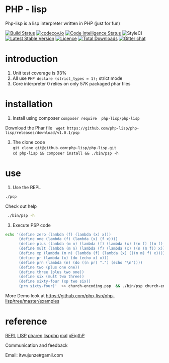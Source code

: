 # PHP - lisp
Php-lisp is a lisp interpreter written in PHP (just for fun)



[![Build Status](https://travis-ci.org/php-lisp/php-lisp.svg?branch=master)](https://travis-ci.org/php-lisp/php-lisp)
[![codecov.io](http://codecov.io/github/php-lisp/php-lisp/coverage.svg?branch=master)](http://codecov.io/github/php-lisp/php-lisp?branch=master)
[![Code Intelligence Status](https://scrutinizer-ci.com/g/php-lisp/php-lisp/badges/code-intelligence.svg?b=master)](https://scrutinizer-ci.com/code-intelligence)
![StyleCI](https://github.styleci.io/repos/161591252/shield?branch=master)
[![Latest Stable Version](https://poser.pugx.org/php-lisp/php-lisp/v/stable)](https://packagist.org/packages/php-lisp/php-lisp)
[![Licence](https://poser.pugx.org/php-lisp/php-lisp/license.svg)](https://packagist.org/packages/php-lisp/php-lisp)
[![Total Downloads](https://poser.pugx.org/php-lisp/php-lisp/downloads.svg)](https://packagist.org/packages/php-lisp/php-lisp)
[![Gitter chat](https://badges.gitter.im/phplisp/Lobby.png)](https://gitter.im/phplisp/Lobby)



# introduction

1. Unit test coverage is 93%
2. All use ``` PHP declare (strict_types = 1); ```  strict mode
3. Core interpreter 0 relies on only 57K packaged phar files

# installation

1. Install using composer
``` composer require  php-lisp/php-lisp ```

Download the Phar file
``` wget https://github.com/php-lisp/php-lisp/releases/download/v1.0.1/psp```

3. The clone code      
```git clone git@github.com:php-lisp/php-lisp.git```     
```cd php-lisp && composer install && ./bin/psp -h ```

# use
1. Use the REPL
```bash
./psp 
```

Check out help
```bash
 ./bin/psp -h
```

3. Execute PSP code
```bash
echo '(define zero (lambda (f) (lambda (x) x))) 
      (define one (lambda (f) (lambda (x) (f x)))) 
      (define plus (lambda (m n) (lambda (f) (lambda (x) ((n f) ((m f) x)))))) 
      (define mult (lambda (m n) (lambda (f) (lambda (x) ((n (m f)) x))))) 
      (define xp (lambda (m n) (lambda (f) (lambda (x) (((n m) f) x))))) 
      (define pr (lambda (x) (do (echo x) x))) 
      (define prn (lambda (n) (do ((n pr) ".") (echo "\n")))) 
      (define two (plus one one)) 
      (define three (plus two one)) 
      (define six (mult two three)) 
      (define sixty-four (xp two six)) 
      (prn sixty-four)'  >> church-encoding.psp  && ./bin/psp church-encoding.psp

```
More Demo look at https://github.com/php-lisp/php-lisp/tree/master/examples

# reference
[REPL](https://zh.wikipedia.org/zh-hans/%E8%AF%BB%E5%8F%96%EF%B9%A3%E6%B1%82%E5%80%BC%EF%B9%A3%E8%BE%93%E5%87%BA%E5%BE%AA%E7%8E%AF)
[LISP](https://zh.wikipedia.org/wiki/LISP)
[pharen](http://www.pharen.org/reference.html#object-integration)
[lispphp](http://lisphp.org/)
[mal](https://github.com/kanaka/mal)
[pEigthP](https://github.com/cninja/pEigthP)

Communication and feedback

Email: itwujunze#gamil.com